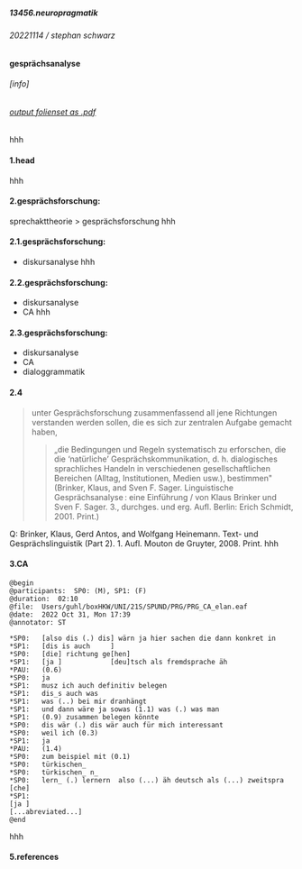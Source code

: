 ##### 13456.neuropragmatik
###### 20221114 / stephan schwarz
#### gesprächsanalyse
###### [info]
###### [output folienset as .pdf](https://ada-sub.rotefadenbuecher.de/skool/public/pr/2022-11-14/?print-pdf)
hhh
#### 1.head
hhh
#### 2.gesprächsforschung:
sprechakttheorie > gesprächsforschung
hhh
#### 2.1.gesprächsforschung:
- diskursanalyse
hhh
#### 2.2.gesprächsforschung:
- diskursanalyse
- CA
hhh
#### 2.3.gesprächsforschung:
- diskursanalyse
- CA
- dialoggrammatik
#### 2.4
> unter Gesprächsforschung zusammenfassend all jene Richtungen verstanden
werden sollen, die es sich zur zentralen Aufgabe gemacht haben, 
>> „die Bedingungen und Regeln systematisch zu erforschen, die die ‘natürliche’ Gesprächskommunikation, d. h. dialogisches sprachliches Handeln in verschiedenen gesellschaftlichen Bereichen (Alltag, Institutionen, Medien usw.), bestimmen" 
> (Brinker, Klaus, and Sven F. Sager. Linguistische Gesprächsanalyse : eine Einführung / von Klaus Brinker und Sven F. Sager. 3., durchges. und erg. Aufl. Berlin: Erich Schmidt, 2001. Print.)

Q: Brinker, Klaus, Gerd Antos, and Wolfgang Heinemann. Text- und Gesprächslinguistik (Part 2). 1. Aufl. Mouton de Gruyter, 2008. Print.
hhh
#### 3.CA
```
@begin
@participants:  SP0: (M), SP1: (F)
@duration:  02:10
@file:  Users/guhl/boxHKW/UNI/21S/SPUND/PRG/PRG_CA_elan.eaf
@date:  2022 Oct 31, Mon 17:39
@annotator: ST

*SP0:	[also dis (.) dis] wärn ja hier sachen die dann konkret in
*SP1:	[dis is auch     ]
*SP0:	[die] richtung ge[hen]
*SP1:	[ja ]            [deu]tsch als fremdsprache äh
*PAU:	(0.6)
*SP0:	ja
*SP1:	musz ich auch definitiv belegen
*SP1:	dis_s auch was
*SP1:	was (..) bei mir dranhängt
*SP1:	und dann wäre ja sowas (1.1) was (.) was man
*SP1:	(0.9) zusammen belegen könnte
*SP0:	dis wär (.) dis wär auch für mich interessant 
*SP0:	weil ich (0.3)
*SP1:	ja
*PAU:	(1.4)
*SP0:	zum beispiel mit (0.1) 
*SP0:	türkischen_  
*SP0:	türkischen_ n_
*SP0:	lern_ (.) lernern  also (...) äh deutsch als (...) zweitspra [che]
*SP1:	                                                             [ja ]
[...abreviated...]
@end
```
hhh
#### 5.references
